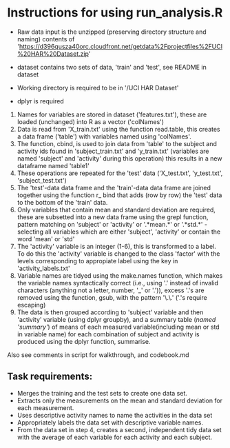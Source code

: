 # Instructions for using run_analysis.R

- Raw data input is the unzipped (preserving directory structure and naming) contents of 'https://d396qusza40orc.cloudfront.net/getdata%2Fprojectfiles%2FUCI%20HAR%20Dataset.zip'
- dataset contains two sets of data, 'train' and 'test', see README in dataset

- Working directory is required to be in '/UCI HAR Dataset'
- dplyr is required

1. Names for variables are stored in dataset ('features.txt'), these are loaded (unchanged) into R as a vector ('colNames')
2. Data is read from 'X_train.txt' using the function read.table, this creates a data frame ('table') with variables named using 'colNames'.
3. The function, cbind, is used to join data from 'table' to the subject and activity ids found in 'subject\_train.txt' and 'y\_train.txt' (variables are named 'subject' and 'activity' during this operation) this results in a new dataframe named 'table1'
4. These operations are repeated for the 'test' data ('X\_test.txt', 'y\_test.txt', 'subject_test.txt')
5. The 'test'-data data frame and the 'train'-data data frame are joined together using the function r\_
bind that adds (row by row) the 'test' data to the bottom of the 'train' data.
6. Only variables that contain mean and standard deviation are required, these are subsetted into a new data frame using the grepl function, pattern matching on 'subject' or 'activity' or '\.\*mean\.\*' or '\.\*std\.\*' - selecting all variables which are either 'subject', 'activity' or contain the word 'mean' or 'std'
7. The 'activity' variable is an integer (1-6), this is transformed to a label. To do this the 'activity' variable is changed to the class 'factor' with the levels corresponding to appropiate label using the key in 'activity_labels.txt'
8. Variable names are tidyed using the make.names function, which makes the variable names syntactically correct (i.e., using '\.' instead of invalid characters (anything not a letter, number, '\_' or '\.')), excess '\.'s are removed using the function, gsub, with the pattern '\\.\\.' ('\.'s require escaping)
9. The data is then grouped according to 'subject' variable and then 'activity' variable (using dplyr groupby), and a summary table (*named 'summary'*) of means of each measured variable(including mean or std in variable name) for each combination of subject and activity is produced using the dplyr function, summarise.

Also see comments in script for walkthrough, and codebook.md

## Task requirements:
- Merges the training and the test sets to create one data set.
- Extracts only the measurements on the mean and standard deviation for each measurement. 
- Uses descriptive activity names to name the activities in the data set
- Appropriately labels the data set with descriptive variable names. 
- From the data set in step 4, creates a second, independent tidy data set with the average of each variable for         each activity and each subject.
